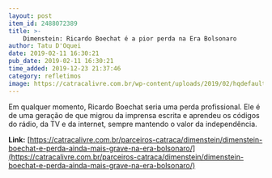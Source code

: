 ```yaml
---
layout: post
item_id: 2488072389
title: >-
    Dimenstein: Ricardo Boechat é a pior perda na Era Bolsonaro
author: Tatu D'Oquei
date: 2019-02-11 16:30:21
pub_date: 2019-02-11 16:30:21
time_added: 2019-12-23 21:37:46
category: refletimos
image: https://catracalivre.com.br/wp-content/uploads/2019/02/hqdefault-1-1.jpg
---
```


Em qualquer momento, Ricardo Boechat seria uma perda profissional. Ele é  de uma geração de que migrou da imprensa escrita e aprendeu os códigos do rádio, da TV e da internet, sempre mantendo o valor da independência.

**Link:** [https://catracalivre.com.br/parceiros-catraca/dimenstein/dimenstein-boechat-e-perda-ainda-mais-grave-na-era-bolsonaro/](https://catracalivre.com.br/parceiros-catraca/dimenstein/dimenstein-boechat-e-perda-ainda-mais-grave-na-era-bolsonaro/)

